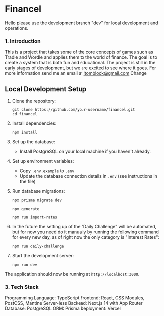 # Financel

Hello please use the development branch "dev" for local development and operations.

### 1. Introduction

This is a project that takes some of the core concepts of games such as Tradle and Wordle and applies them to the world of finance. The goal is to create a system that is both fun and educational. The project is still in the early stages of development, but we are excited to see where it goes. For more information send me an email at [ltomblock@gmail.com](mailto:ltomblock@gmail.com)
Change

## Local Development Setup

1. Clone the repository:

   ```
   git clone https://github.com/your-username/financel.git
   cd financel
   ```

2. Install dependencies:

   ```
   npm install
   ```

3. Set up the database:

   - Install PostgreSQL on your local machine if you haven't already.

4. Set up environment variables:

   - Copy `.env.example` to `.env`
   - Update the database connection details in `.env` (see instructions in the file)

5. Run database migrations:

   ```
   npx prisma migrate dev

   npx generate

   npm run import-rates
   ```

6. In the future the setting up of the "Daily Challenge" will be automated, but for now you need do it manually by running the following command for every new day, as of right now the only category is "Interest Rates":

   ```
   npm run daily-challenge
   ```

7. Start the development server:

   ```
   npm run dev
   ```

The application should now be running at `http://localhost:3000`.

### 3. Tech Stack

Programming Language: TypeScript
Frontend: React, CSS Modules, PostCSS, Mantine
Server-less Backend: Next.js 14 with App Router
Database: PostgreSQL
ORM: Prisma
Deployment: Vercel
